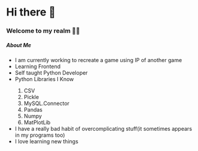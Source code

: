 # Hi there 👋

<!DOCTYPE html>
<html lang="en">
<head>
    <meta charset="UTF-8">
    <meta name="viewport" content="width=device-width, initial-scale=1.0">
    <link rel="stylesheet" href="style.css">
    <style>
        @import url('https://fonts.googleapis.com/css2?family=Rajdhani&display=swap');
        @import url('https://fonts.googleapis.com/css2?family=Righteous&display=swap');
    </style>

</head>
<body>
    <h3 id='greet'>Welcome to my realm 🧑‍💻</h3>
    <h5 id='me'>About Me</h4>
    <ul id='details'>
        <li>I am currently working to recreate a game using IP of another game</li>
        <li>Learning Frontend</li>
        <li>Self taught Python Developer</li>
        <li>Python Libraries I Know</li>
        <ol>
            <li>CSV</li>
            <li>Pickle</li>
            <li>MySQL.Connector</li>
            <li>Pandas</li>
            <li>Numpy</li>
            <li>MatPlotLib</li>
        </ol>
        <li>I have a really bad habit of overcomplicating stuff(it sometimes appears in my programs too)</li>
        <li>I love learning new things</li>
    </ul>

</body>
</html>

